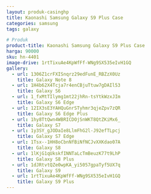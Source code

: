 ```yaml
---
layout: produk-casinghp
title: Kaonashi Samsung Galaxy S9 Plus Case
categories: samsung
tags: galaxy

# Produk
product-title: Kaonashi Samsung Galaxy S9 Plus Case
harga: 90000
sku: hn-4401
image-drive: 1rtTixuAe4KpWfFf-WNg9SX535eIvH1GQ
gallery:
  - url: 1306Z1crFXISnqrz29edFunE_RBZzX0Uz
    title: Galaxy Note 8
  - url: 1H4b62X4Tcja7r4enCBjuTtuw7gDAIl53
    title: Galaxy S6
  - url: 1_fxMtTIlymg1mt22jhRn-tsYtkWzxJIm
    title: Galaxy S6 Edge
  - url: 12IX3sE3YAHQuGnrSTyhmr3qjeZpv7zQR
    title: Galaxy S6 Edge Plus
  - url: 1hy8TtQwn4WBRICDOjSnWKT8QtZKiMx6_
    title: Galaxy S7
  - url: 1y3SY_gJODaIe8LlmFhG2l-J92efTLpcj
    title: Galaxy S7 Edge
  - url: 1Tsx--1HH8oCbnNfBiNfNCJvXXKdao07A
    title: Galaxy S8
  - url: 1lKjG1qUkskfINNTaLcTmBeuzK77t9LhP
    title: Galaxy S8 Plus
  - url: 1dJRtvtQZe0wpKA_yi5057gpaTyf5UX7q
    title: Galaxy S9
  - url: 1rtTixuAe4KpWfFf-WNg9SX535eIvH1GQ
    title: Galaxy S9 Plus
---
```

